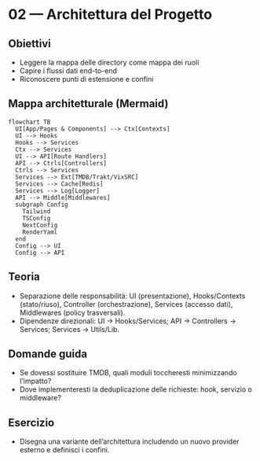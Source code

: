 # 02 — Architettura del Progetto

## Obiettivi
- Leggere la mappa delle directory come mappa dei ruoli
- Capire i flussi dati end-to-end
- Riconoscere punti di estensione e confini

## Mappa architetturale (Mermaid)
```mermaid
flowchart TB
  UI[App/Pages & Components] --> Ctx[Contexts]
  UI --> Hooks
  Hooks --> Services
  Ctx --> Services
  UI --> API[Route Handlers]
  API --> Ctrls[Controllers]
  Ctrls --> Services
  Services --> Ext[TMDB/Trakt/VixSRC]
  Services --> Cache[Redis]
  Services --> Log[Logger]
  API --> Middle[Middlewares]
  subgraph Config
    Tailwind
    TSConfig
    NextConfig
    RenderYaml
  end
  Config --> UI
  Config --> API
```

## Teoria
- Separazione delle responsabilità: UI (presentazione), Hooks/Contexts (stato/riuso), Controller (orchestrazione), Services (accesso dati), Middlewares (policy trasversali).
- Dipendenze direzionali: UI → Hooks/Services; API → Controllers → Services; Services → Utils/Lib.

## Domande guida
- Se dovessi sostituire TMDB, quali moduli toccheresti minimizzando l’impatto?
- Dove implementeresti la deduplicazione delle richieste: hook, servizio o middleware?

## Esercizio
- Disegna una variante dell’architettura includendo un nuovo provider esterno e definisci i confini.
